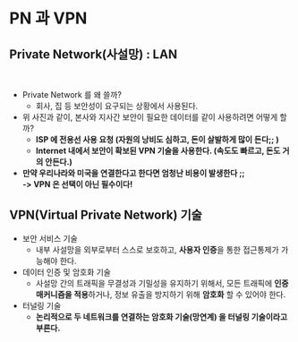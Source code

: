 # PN 과 VPN

## Private Network(사설망) : LAN

<figure><img src="../../../.gitbook/assets/스크린샷 2024-01-14 10.02.13.png" alt=""><figcaption></figcaption></figure>

* Private Network 를 왜 쓸까?
  * 회사, 집 등 보안성이 요구되는 상황에서 사용된다.&#x20;
* 위 사진과 같이, 본사와 지사간 보안이 필요한 데이터를 같이 사용하려면 어떻게 할까?
  * **ISP 에 전용선 사용 요청 (자원의 낭비도 심하고, 돈이 살발하게 많이 든다;; )**
  * **Internet 내에서 보안이 확보된 VPN 기술을 사용한다. (속도도 빠르고, 돈도 거의 안든다.)**
* **만약 우리나라와 미국을 연결한다고 한다면 엄청난 비용이 발생한다 ;;** \
  **-> VPN 은 선택이 아닌 필수이다!**

## VPN(Virtual Private Network) 기술&#x20;

* 보안 서비스 기술
  * 내부 사설망을 외부로부터 스스로 보호하고, **사용자 인증**을 통한 접근통제가 가능해야 한다.&#x20;
* 데이터 인증 및 암호화 기술
  * 사설망 간의 트래픽을 무결성과 기밀성을 유지하기 위해서, 모든 트래픽에 **인증 매커니즘을 적용**하거나, 정보 유출을 방지하기 위해 **암호화** 할 수 있어야 한다.&#x20;
* 터널링 기술
  * **논리적으로 두 네트워크를 연결하는 암호화 기술(망연계) 을 터널링 기술이라고 부른다.**&#x20;
